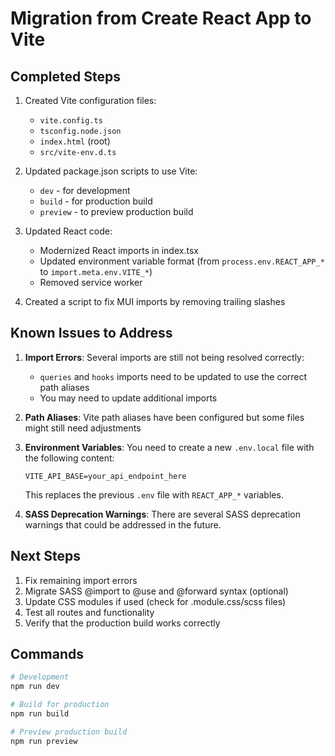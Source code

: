 # Migration from Create React App to Vite

## Completed Steps

1. Created Vite configuration files:
   - `vite.config.ts`
   - `tsconfig.node.json`
   - `index.html` (root)
   - `src/vite-env.d.ts`

2. Updated package.json scripts to use Vite:
   - `dev` - for development
   - `build` - for production build
   - `preview` - to preview production build

3. Updated React code:
   - Modernized React imports in index.tsx
   - Updated environment variable format (from `process.env.REACT_APP_*` to `import.meta.env.VITE_*`)
   - Removed service worker

4. Created a script to fix MUI imports by removing trailing slashes

## Known Issues to Address

1. **Import Errors**: Several imports are still not being resolved correctly:
   - `queries` and `hooks` imports need to be updated to use the correct path aliases
   - You may need to update additional imports

2. **Path Aliases**: Vite path aliases have been configured but some files might still need adjustments

3. **Environment Variables**: You need to create a new `.env.local` file with the following content:
   ```
   VITE_API_BASE=your_api_endpoint_here
   ```
   This replaces the previous `.env` file with `REACT_APP_*` variables.

4. **SASS Deprecation Warnings**: There are several SASS deprecation warnings that could be addressed in the future.

## Next Steps

1. Fix remaining import errors
2. Migrate SASS @import to @use and @forward syntax (optional)
3. Update CSS modules if used (check for .module.css/scss files)
4. Test all routes and functionality
5. Verify that the production build works correctly

## Commands

```bash
# Development
npm run dev

# Build for production
npm run build

# Preview production build
npm run preview
``` 